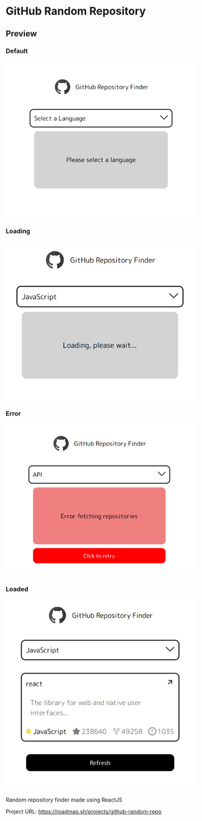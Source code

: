 # GitHub Random Repository

## Preview

### Default
<img src="src/assets/default.png">

### Loading
<img src="src/assets/loading.png">

### Error
<img src="src/assets/error.png">

### Loaded
<img src="src/assets/loaded.png">

Random repository finder made using ReactJS

Project URL: https://roadmap.sh/projects/github-random-repo

